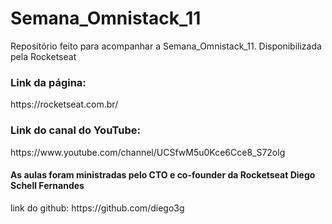 # Semana_Omnistack_11

Repositório feito para acompanhar a Semana_Omnistack_11. Disponibilizada pela Rocketseat

<h3>Link da página:</h3>
https://rocketseat.com.br/

<h3>Link do canal do YouTube:</h3>
https://www.youtube.com/channel/UCSfwM5u0Kce6Cce8_S72olg

<h4>As aulas foram ministradas pelo CTO e co-founder da Rocketseat Diego Schell Fernandes</h4>
link do github: https://github.com/diego3g
